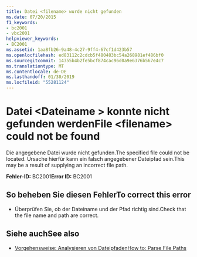 ```yaml
---
title: Datei <filename> wurde nicht gefunden
ms.date: 07/20/2015
f1_keywords:
- bc2001
- vbc2001
helpviewer_keywords:
- BC2001
ms.assetid: 1aa8fb26-9a48-4c27-9ff4-67cf1d423b57
ms.openlocfilehash: ed83112c2cdcb5f480483bc54a268981ef486bf0
ms.sourcegitcommit: 14355b4b2fe5bcf874cac96d0a9e6376b567e4c7
ms.translationtype: MT
ms.contentlocale: de-DE
ms.lasthandoff: 01/30/2019
ms.locfileid: "55281124"
---
```

# <a name="file-filename-could-not-be-found"></a><span data-ttu-id="abb94-102">Datei \<Dateiname > konnte nicht gefunden werden</span><span class="sxs-lookup"><span data-stu-id="abb94-102">File \<filename> could not be found</span></span>
<span data-ttu-id="abb94-103">Die angegebene Datei wurde nicht gefunden.</span><span class="sxs-lookup"><span data-stu-id="abb94-103">The specified file could not be located.</span></span> <span data-ttu-id="abb94-104">Ursache hierfür kann ein falsch angegebener Dateipfad sein.</span><span class="sxs-lookup"><span data-stu-id="abb94-104">This may be a result of supplying an incorrect file path.</span></span>  
  
 <span data-ttu-id="abb94-105">**Fehler-ID:** BC2001</span><span class="sxs-lookup"><span data-stu-id="abb94-105">**Error ID:** BC2001</span></span>  
  
## <a name="to-correct-this-error"></a><span data-ttu-id="abb94-106">So beheben Sie diesen Fehler</span><span class="sxs-lookup"><span data-stu-id="abb94-106">To correct this error</span></span>  
  
-   <span data-ttu-id="abb94-107">Überprüfen Sie, ob der Dateiname und der Pfad richtig sind.</span><span class="sxs-lookup"><span data-stu-id="abb94-107">Check that the file name and path are correct.</span></span>  
  
## <a name="see-also"></a><span data-ttu-id="abb94-108">Siehe auch</span><span class="sxs-lookup"><span data-stu-id="abb94-108">See also</span></span>
- [<span data-ttu-id="abb94-109">Vorgehensweise: Analysieren von Dateipfaden</span><span class="sxs-lookup"><span data-stu-id="abb94-109">How to: Parse File Paths</span></span>](../../visual-basic/developing-apps/programming/drives-directories-files/how-to-parse-file-paths.md)
